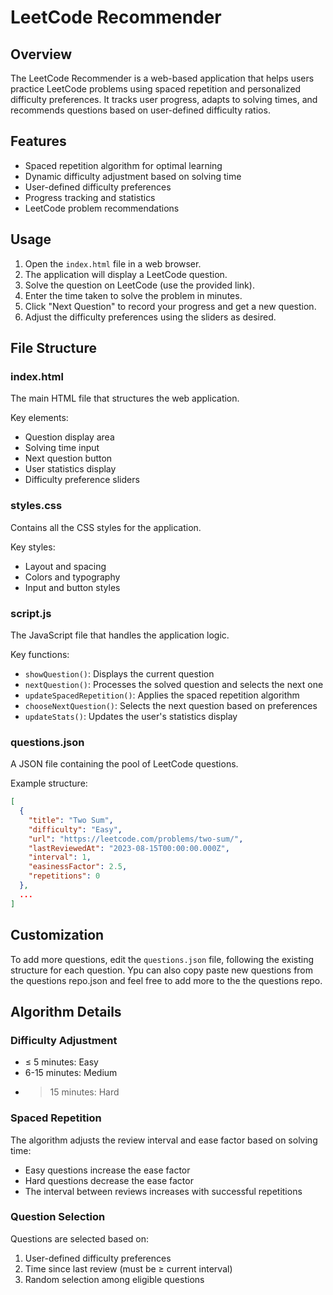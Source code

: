 
# LeetCode Recommender

## Overview

The LeetCode Recommender is a web-based application that helps users practice LeetCode problems using spaced repetition and personalized difficulty preferences. It tracks user progress, adapts to solving times, and recommends questions based on user-defined difficulty ratios.

## Features

- Spaced repetition algorithm for optimal learning
- Dynamic difficulty adjustment based on solving time
- User-defined difficulty preferences
- Progress tracking and statistics
- LeetCode problem recommendations


## Usage

1. Open the `index.html` file in a web browser.
2. The application will display a LeetCode question.
3. Solve the question on LeetCode (use the provided link).
4. Enter the time taken to solve the problem in minutes.
5. Click "Next Question" to record your progress and get a new question.
6. Adjust the difficulty preferences using the sliders as desired.

## File Structure

### index.html

The main HTML file that structures the web application.

Key elements:
- Question display area
- Solving time input
- Next question button
- User statistics display
- Difficulty preference sliders

### styles.css

Contains all the CSS styles for the application.

Key styles:
- Layout and spacing
- Colors and typography
- Input and button styles

### script.js

The JavaScript file that handles the application logic.

Key functions:
- `showQuestion()`: Displays the current question
- `nextQuestion()`: Processes the solved question and selects the next one
- `updateSpacedRepetition()`: Applies the spaced repetition algorithm
- `chooseNextQuestion()`: Selects the next question based on preferences
- `updateStats()`: Updates the user's statistics display

### questions.json

A JSON file containing the pool of LeetCode questions.

Example structure:
```json
[
  {
    "title": "Two Sum",
    "difficulty": "Easy",
    "url": "https://leetcode.com/problems/two-sum/",
    "lastReviewedAt": "2023-08-15T00:00:00.000Z",
    "interval": 1,
    "easinessFactor": 2.5,
    "repetitions": 0
  },
  ...
]
```

## Customization

To add more questions, edit the `questions.json` file, following the existing structure for each question. Ypu can also copy paste new questions from the questions repo.json and feel free to add more to the the questions repo.

## Algorithm Details

### Difficulty Adjustment
- ≤ 5 minutes: Easy
- 6-15 minutes: Medium
- > 15 minutes: Hard

### Spaced Repetition
The algorithm adjusts the review interval and ease factor based on solving time:
- Easy questions increase the ease factor
- Hard questions decrease the ease factor
- The interval between reviews increases with successful repetitions

### Question Selection
Questions are selected based on:
1. User-defined difficulty preferences
2. Time since last review (must be ≥ current interval)
3. Random selection among eligible questions
